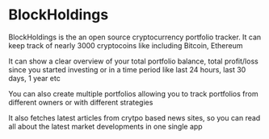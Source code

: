 # BlockHoldings
BlockHoldings is the an open source cryptocurrency portfolio tracker. It can keep track of nearly 3000 cryptocoins like including Bitcoin, Ethereum 

It can show a clear overview of your total portfolio balance, total profit/loss since you started investing  or in a time period like last 24 hours, last 30 days, 1 year etc

You can also create multiple portfolios allowing you to track portfolios from different owners or with different strategies

It also fetches latest articles from crytpo based news sites, so you can read all about the latest market developments in one single app
